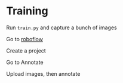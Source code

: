# Training

Run `train.py` and capture a bunch of images

Go to [roboflow](https://app.roboflow.com/polar-robotics-cgvcf)

Create a project

Go to Annotate

Upload images, then annotate